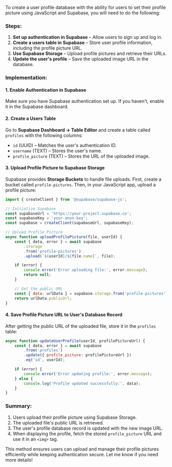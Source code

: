 To create a user profile database with the ability for users to set their profile picture using JavaScript and Supabase, you will need to do the following:

### Steps:
1. **Set up authentication in Supabase** – Allow users to sign up and log in.
2. **Create a users table in Supabase** – Store user profile information, including the profile picture URL.
3. **Use Supabase Storage** – Upload profile pictures and retrieve their URLs.
4. **Update the user's profile** – Save the uploaded image URL in the database.

### Implementation:

#### 1. Enable Authentication in Supabase
Make sure you have Supabase authentication set up. If you haven't, enable it in the Supabase dashboard.

#### 2. Create a Users Table
Go to **Supabase Dashboard → Table Editor** and create a table called `profiles` with the following columns:
- `id` (UUID) – Matches the user's authentication ID.
- `username` (TEXT) – Stores the user's name.
- `profile_picture` (TEXT) – Stores the URL of the uploaded image.

#### 3. Upload Profile Picture to Supabase Storage

Supabase provides **Storage Buckets** to handle file uploads. First, create a bucket called `profile-pictures`. Then, in your JavaScript app, upload a profile picture:

```javascript
import { createClient } from '@supabase/supabase-js';

// Initialize Supabase
const supabaseUrl = 'https://your-project.supabase.co';
const supabaseKey = 'your-anon-key';
const supabase = createClient(supabaseUrl, supabaseKey);

// Upload Profile Picture
async function uploadProfilePicture(file, userId) {
    const { data, error } = await supabase
        .storage
        .from('profile-pictures')
        .upload(`${userId}/${file.name}`, file);

    if (error) {
        console.error('Error uploading file:', error.message);
        return null;
    }

    // Get the public URL
    const { data: urlData } = supabase.storage.from('profile-pictures').getPublicUrl(`${userId}/${file.name}`);
    return urlData.publicUrl;
}
```

#### 4. Save Profile Picture URL to User's Database Record

After getting the public URL of the uploaded file, store it in the `profiles` table:

```javascript
async function updateUserProfile(userId, profilePictureUrl) {
    const { data, error } = await supabase
        .from('profiles')
        .update({ profile_picture: profilePictureUrl })
        .eq('id', userId);

    if (error) {
        console.error('Error updating profile:', error.message);
    } else {
        console.log('Profile updated successfully:', data);
    }
}
```

### Summary:
1. Users upload their profile picture using Supabase Storage.
2. The uploaded file's public URL is retrieved.
3. The user's profile database record is updated with the new image URL.
4. When displaying the profile, fetch the stored `profile_picture` URL and use it in an `<img>` tag.

This method ensures users can upload and manage their profile pictures efficiently while keeping authentication secure. Let me know if you need more details!